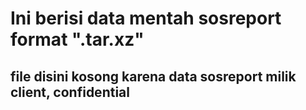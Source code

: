 # Ini berisi data mentah sosreport format ".tar.xz"

## file disini kosong karena data sosreport milik client, confidential
